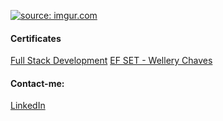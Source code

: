 <!-- I think this was a good idea -->
<a href="https://imgur.com/b5iEaOG"><img src="https://i.imgur.com/b5iEaOG.png" title="source: imgur.com" /></a>
#### Certificates
[Full Stack Development](https://drive.google.com/file/d/1k_Pk5_K5XqAo86skf_syW1SIXv3DnH4l/viewusp=share_link)
[EF SET - Wellery Chaves](https://www.efset.org/cert/HiedgU)

#### Contact-me:
[LinkedIn](https://www.linkedin.com/in/wellerychaves/)

